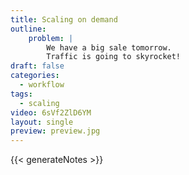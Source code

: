 ```yaml
---
title: Scaling on demand
outline:
    problem: |
        We have a big sale tomorrow.
        Traffic is going to skyrocket!
draft: false
categories:
  - workflow
tags:
  - scaling
video: 6sVf2ZlD6YM
layout: single
preview: preview.jpg
---
```


{{< generateNotes >}}
